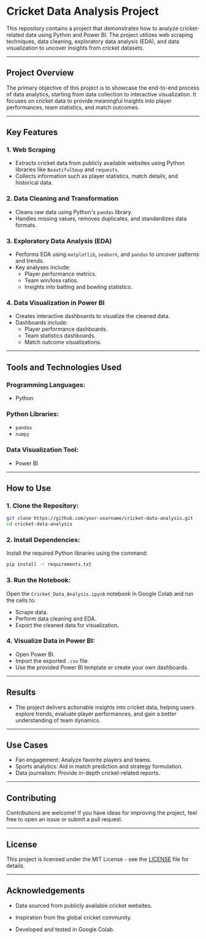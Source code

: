 # Cricket Data Analysis Project

This repository contains a project that demonstrates how to analyze cricket-related data using Python and Power BI. The project utilizes web scraping techniques, data cleaning, exploratory data analysis (EDA), and data visualization to uncover insights from cricket datasets.

---

## **Project Overview**

The primary objective of this project is to showcase the end-to-end process of data analytics, starting from data collection to interactive visualization. It focuses on cricket data to provide meaningful insights into player performances, team statistics, and match outcomes.

---

## **Key Features**

### 1. Web Scraping

- Extracts cricket data from publicly available websites using Python libraries like `BeautifulSoup` and `requests`.
- Collects information such as player statistics, match details, and historical data.

### 2. Data Cleaning and Transformation

- Cleans raw data using Python's `pandas` library.
- Handles missing values, removes duplicates, and standardizes data formats.

### 3. Exploratory Data Analysis (EDA)

- Performs EDA using `matplotlib`, `seaborn`, and `pandas` to uncover patterns and trends.
- Key analyses include:
  - Player performance metrics.
  - Team win/loss ratios.
  - Insights into batting and bowling statistics.

### 4. Data Visualization in Power BI

- Creates interactive dashboards to visualize the cleaned data.
- Dashboards include:
  - Player performance dashboards.
  - Team statistics dashboards.
  - Match outcome visualizations.

---

## **Tools and Technologies Used**

### Programming Languages:

- Python

### Python Libraries:

- `pandas`
- `numpy`

### Data Visualization Tool:

- Power BI

---

## **How to Use**

### 1. Clone the Repository:

```bash
git clone https://github.com/your-username/cricket-data-analysis.git
cd cricket-data-analysis
```

### 2. Install Dependencies:

Install the required Python libraries using the command:

```bash
pip install -r requirements.txt
```

### 3. Run the Notebook:

Open the `Cricket_Data_Analysis.ipynb` notebook in Google Colab and run the cells to:

- Scrape data.
- Perform data cleaning and EDA.
- Export the cleaned data for visualization.

### 4. Visualize Data in Power BI:

- Open Power BI.
- Import the exported `.csv` file.
- Use the provided Power BI template or create your own dashboards.

---

## **Results**

- The project delivers actionable insights into cricket data, helping users explore trends, evaluate player performances, and gain a better understanding of team dynamics.

---

## **Use Cases**

- Fan engagement: Analyze favorite players and teams.
- Sports analytics: Aid in match prediction and strategy formulation.
- Data journalism: Provide in-depth cricket-related reports.

---

## **Contributing**

Contributions are welcome! If you have ideas for improving the project, feel free to open an issue or submit a pull request.

---

## **License**

This project is licensed under the MIT License - see the [LICENSE](LICENSE) file for details.

---

## **Acknowledgements**

- Data sourced from publicly available cricket websites.
- Inspiration from the global cricket community.

- Developed and tested in Google Colab.

